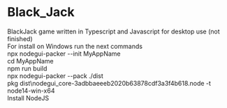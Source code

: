 # Black_Jack
BlackJack game written in Typescript and Javascript for desktop use (not finished)<br>
For install on Windows run the next commands<br>
npx nodegui-packer --init MyAppName<br>
cd MyAppName<br>
npm run build<br>
npx nodegui-packer --pack ./dist<br>
pkg dist\nodegui_core-3adbbaeeeb2020b63878cdf3a3f4b618.node -t node14-win-x64<br>
Install NodeJS
